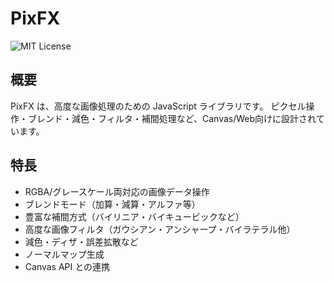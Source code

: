 # PixFX

![MIT License](https://img.shields.io/badge/license-MIT-blue.svg?style=flat)

## 概要

PixFX は、高度な画像処理のための JavaScript ライブラリです。
ピクセル操作・ブレンド・減色・フィルタ・補間処理など、Canvas/Web向けに設計されています。

## 特長

- RGBA/グレースケール両対応の画像データ操作
- ブレンドモード（加算・減算・アルファ等）
- 豊富な補間方式（バイリニア・バイキュービックなど）
- 高度な画像フィルタ（ガウシアン・アンシャープ・バイラテラル他）
- 減色・ディザ・誤差拡散など
- ノーマルマップ生成
- Canvas API との連携
